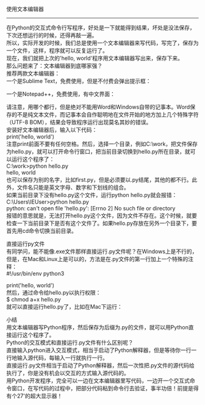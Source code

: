 使用文本编辑器  
________________________________________  
在Python的交互式命令行写程序，好处是一下就能得到结果，坏处是没法保存，下次还想运行的时候，还得再敲一遍。  
所以，实际开发的时候，我们总是使用一个文本编辑器来写代码，写完了，保存为一个文件，这样，程序就可以反复运行了。  
现在，我们就把上次的'hello, world'程序用文本编辑器写出来，保存下来。  
那么问题来了：文本编辑器到底哪家强？  
推荐两款文本编辑器：  
一个是Sublime Text，免费使用，但是不付费会弹出提示框：  

一个是Notepad++，免费使用，有中文界面：  

请注意，用哪个都行，但是绝对不能用Word和Windows自带的记事本。Word保存的不是纯文本文件，而记事本会自作聪明地在文件开始的地方加上几个特殊字符（UTF-8 BOM），结果会导致程序运行出现莫名其妙的错误。  
安装好文本编辑器后，输入以下代码：  
print('hello, world')  
注意print前面不要有任何空格。然后，选择一个目录，例如C:\work，把文件保存为hello.py，就可以打开命令行窗口，把当前目录切换到hello.py所在目录，就可以运行这个程序了：  
C:\work>python hello.py  
hello, world  
也可以保存为别的名字，比如first.py，但是必须要以.py结尾，其他的都不行。此外，文件名只能是英文字母、数字和下划线的组合。  
如果当前目录下没有hello.py这个文件，运行python hello.py就会报错：  
C:\Users\IEUser>python hello.py  
python: can't open file 'hello.py': [Errno 2] No such file or directory  
报错的意思就是，无法打开hello.py这个文件，因为文件不存在。这个时候，就要检查一下当前目录下是否有这个文件了。如果hello.py存放在另外一个目录下，要首先用cd命令切换当前目录。  

直接运行py文件  
有同学问，能不能像.exe文件那样直接运行.py文件呢？在Windows上是不行的，但是，在Mac和Linux上是可以的，方法是在.py文件的第一行加上一个特殊的注释：  
\#!/usr/bin/env python3  

print('hello, world')  
然后，通过命令给hello.py以执行权限：  
$ chmod a+x hello.py  
就可以直接运行hello.py了，比如在Mac下运行：  

小结  
用文本编辑器写Python程序，然后保存为后缀为.py的文件，就可以用Python直接运行这个程序了。  
Python的交互模式和直接运行.py文件有什么区别呢？  
直接输入python进入交互模式，相当于启动了Python解释器，但是等待你一行一行地输入源代码，每输入一行就执行一行。  
直接运行.py文件相当于启动了Python解释器，然后一次性把.py文件的源代码给执行了，你是没有机会以交互的方式输入源代码的。  
用Python开发程序，完全可以一边在文本编辑器里写代码，一边开一个交互式命令窗口，在写代码的过程中，把部分代码粘到命令行去验证，事半功倍！前提是得有个27'的超大显示器！